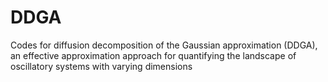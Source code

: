 # DDGA
Codes for diffusion decomposition of the Gaussian approximation (DDGA), an effective approximation approach for quantifying the landscape of oscillatory systems with varying dimensions
